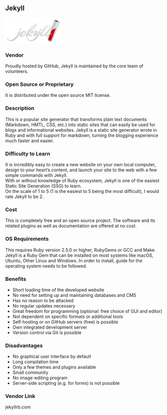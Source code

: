## Jekyll  
![Jekyll](Jekyll_(software)_Logo.png)

### Vendor  
Proudly hosted by GitHub, Jekyll is maintained by the core team of volunteers.  

### Open Source or Proprietary  
It is distributed under the open source MIT license.  

### Description  
This is a popular site generator that transforms plain text documents (Markdown, HMTL, CSS, etc.) into static sites that can easily be used for blogs and informational websites. Jekyll is a static site generator wrote in Ruby and with full support for markdown, turning the blogging experience much faster and easier. 

### Difficulty to Learn  
It is incredibly easy to create a new website on your own local computer, design to your heart’s content, and launch your site to the web with a few simple commands with Jekyll.  
With or without knowledge of Ruby ecosystem, Jekyll is one of the easiest Static Site Generation (SSG) to learn.  
On the scale of 1 to 5 (1 is the easiest to 5 being the most difficult), I would rate Jekyll to be 2.  

### Cost  
This is completely free and an open source project. The software and its related plugins as well as documentation are offered at no cost.  

### OS Requirements  
This requires Ruby version 2.5.0 or higher, RubyGems or GCC and Make.  
Jekyll is a Ruby Gem that can be installed on most systems like macOS, Ubuntu, Other Linux and Windows. In order to install, guide for the operating system needs to be followed.  

### Benefits
- Short loading time of the developed website  
- No need for setting up and maintaining databases and CMS  
- Has no reason to be attacked  
- No regular updates necessary  
- Great freedom for programming (optional: free choice of GUI and editor)  
- Not dependent on specific formats or additional tools  
- Self-hosting or on GitHub servers (free) is possible  
- Own integrated development server  
- Version control via Git is possible
  
### Disadvantages
- No graphical user interface by default  
- Long compilation time  
- Only a few themes and plugins available  
- Small community  
- No image-editing program  
- Server-side scripting (e.g. for forms) is not possible
  
### Vendor Link 
jekyllrb.com
